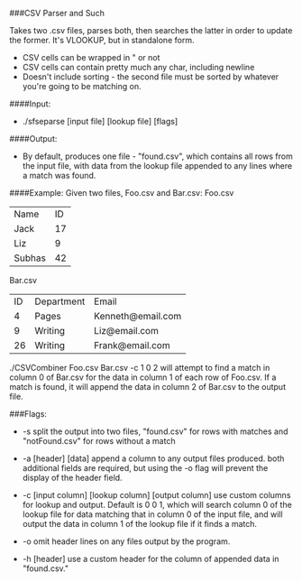 ###CSV Parser and Such

Takes two .csv files, parses both, then searches the latter in order to update
the former. It's VLOOKUP, but in standalone form. 

* CSV cells can be wrapped in " or not
* CSV cells can contain pretty much any char, including newline
* Doesn't include sorting - the second file must be sorted by whatever
  you're going to be matching on.

####Input: 
 - ./sfseparse \[input file\] \[lookup file\] \[flags\]

####Output:
 - By default, produces one file - "found.csv", which contains all rows from the input file, with data from the lookup file appended to any lines where a match was found.

####Example:
Given two files, Foo.csv and Bar.csv:
Foo.csv
<table>
  <tr><td>Name</td><td>ID</td></tr>
  <tr><td>Jack</td><td>17</td></tr>
  <tr><td>Liz</td><td>9</td></tr>
  <tr><td>Subhas</td><td>42</td></tr>
</table>

Bar.csv
<table>
  <tr><td>ID</td><td>Department</td><td>Email</td></tr>
  <tr><td>4</td><td>Pages</td><td>Kenneth@email.com</td></tr>
  <tr><td>9</td><td>Writing</td><td>Liz@email.com</td></tr>
  <tr><td>26</td><td>Writing</td><td>Frank@email.com</td></tr>
</table>

./CSVCombiner Foo.csv Bar.csv -c 1 0 2 will attempt to find a match in column 0 of Bar.csv for the data in column 1 of each row of Foo.csv. If a match is found, it will append the data in column 2 of Bar.csv to the output file.

###Flags:
+ -s split the output into two files, "found.csv" for rows with matches and "notFound.csv" for rows without a match

+ -a \[header\] \[data\] append a column to any output files produced. both additional fields are required, but using the -o flag will prevent the display of the header field.

+ -c \[input column\] \[lookup column\] \[output column\] use custom columns for lookup and output. Default is 0 0 1, which will search column 0 of the lookup file for data matching that in column 0 of the input file, and will output the data in column 1 of the lookup file if it finds a match.

+ -o omit header lines on any files output by the program.

+ -h \[header\] use a custom header for the column of appended data in "found.csv."

